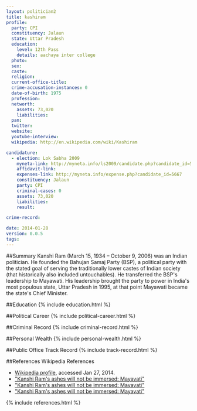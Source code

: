```yaml
---
layout: politician2
title: kashiram
profile: 
  party: CPI
  constituency: Jalaun
  state: Uttar Pradesh
  education: 
    level: 12th Pass
    details: aachaya inter college
  photo: 
  sex: 
  caste: 
  religion: 
  current-office-title: 
  crime-accusation-instances: 0
  date-of-birth: 1975
  profession: 
  networth: 
    assets: 73,020
    liabilities: 
  pan: 
  twitter: 
  website: 
  youtube-interview: 
  wikipedia: http://en.wikipedia.com/wiki/Kashiram

candidature: 
  - election: Lok Sabha 2009
    myneta-link: http://myneta.info/ls2009/candidate.php?candidate_id=5667
    affidavit-link: 
    expenses-link: http://myneta.info/expense.php?candidate_id=5667
    constituency: Jalaun 
    party: CPI
    criminal-cases: 0
    assets: 73,020
    liabilities: 
    result:  

crime-record: 

date: 2014-01-28
version: 0.0.5
tags: 
---
```

##Summary
Kanshi Ram (March 15, 1934 – October 9, 2006) was an Indian politician. He founded the Bahujan Samaj Party (BSP), a political party with the stated goal of serving the traditionally lower castes of Indian society (that historically also included untouchables). He transferred the BSP's leadership to Mayawati. His leadership brought the party to power in India's most populous state, Uttar Pradesh in 1995, at that point Mayawati became the state's Chief Minister.




##Education
{% include education.html %}


##Political Career
{% include political-career.html %}


##Criminal Record
{% include criminal-record.html %}


##Personal Wealth
{% include personal-wealth.html %}


##Public Office Track Record
{% include track-record.html %}


##References
Wikipedia References
- [Wikipedia profile]({{page.profile.wikipedia}}), accessed Jan 27, 2014.
- ["Kanshi Ram's ashes will not be immersed: Mayavati"][wiki1]
- ["Kanshi Ram's ashes will not be immersed: Mayavati"][wiki2]
- ["Kanshi Ram's ashes will not be immersed: Mayavati"][wiki3]

[wiki1]: http://www.rediff.com/news/2006/oct/10kanshi.htm
[wiki2]: http://www.hindustantimes.com/StoryPage/Print/162979.aspx
[wiki3]: http://findarticles.com/p/articles/mi_8012/is_20061019/ai_n39423316/


{% include references.html %}